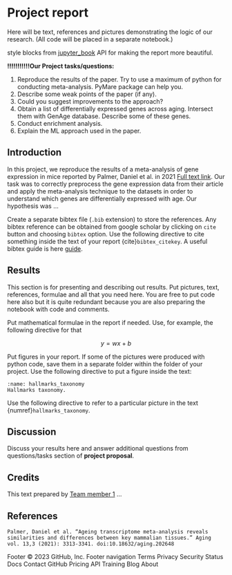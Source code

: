 # Project report

Here will be text, references and pictures demonstrating the logic of our research. (All code will be placed in a separate notebook.)

style blocks from [jupyter_book](https://jupyterbook.org/en/stable/intro.html) API for making the report more beautiful.

**!!!!!!!!!!!Our Project tasks/questions:**
1) Reproduce the results of the paper. Try to use a maximum of python for conducting meta-analysis. PyMare package can help you.
2) Describe some weak points of the paper (if any).
3) Could you suggest improvements to the approach?
4) Obtain a list of differentially expressed genes across aging. Intersect them with GenAge database. Describe some of these genes.
5) Conduct enrichment analysis.
6) Explain the ML approach used in the paper.



## Introduction

In this project, we reproduce the results of a meta-analysis of gene expression in mice reported by Palmer, Daniel et al. in 2021 [Full text link](https://www.ncbi.nlm.nih.gov/pmc/articles/PMC7906136/#SD2).
Our task was to correctly preprocess the gene expression data from their article and apply the meta-analysis technique to the datasets in order to understand which genes are differentially expressed with age. Our hypothesis was ...

Create a separate bibtex file (`.bib` extension) to store the references. Any bibtex reference can be obtained from google scholar by clicking on `cite` button and choosing `bibtex` option. Use the following directive to cite something inside the text of your report {cite}`bibtex_citekey`. A useful bibtex guide is here [guide](https://www.bibtex.com/g/bibtex-format/).

## Results

This section is for presenting and describing out results. Put pictures, text, references, formulae and all that you need here. You are free to put code here also but it is quite redundant because you are also preparing the notebook with code and comments. 

Put mathematical formulae in the report if needed. Use, for example, the following directive for that

$$ y = wx + b$$

Put figures in your report. If some of the pictures were produced with python code, save them in a separate folder within the folder of your project. Use the following directive to put a figure inside the text:

```{figure} figs/hallmarks_taxonomy.png
:name: hallmarks_taxonomy
Hallmarks taxonomy.
```

Use the following directive to refer to a particular picture in the text {numref}`hallmarks_taxonomy`.

## Discussion

Discuss your results here and answer additional questions from questions/tasks section of **project proposal**. 

## Credits
This text prepared by [Team member 1](https://linktoyourprofile/scholar/or/linkedin.com) ...

## References

```{bibliography}
Palmer, Daniel et al. “Ageing transcriptome meta-analysis reveals similarities and differences between key mammalian tissues.” Aging vol. 13,3 (2021): 3313-3341. doi:10.18632/aging.202648
```
Footer
© 2023 GitHub, Inc.
Footer navigation
Terms
Privacy
Security
Status
Docs
Contact GitHub
Pricing
API
Training
Blog
About
